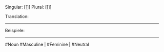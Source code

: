 Singular: [[]]
Plural: [[]]


Translation:

---
Beispiele:



---

#Noun
#Masculine | #Feminine | #Neutral
